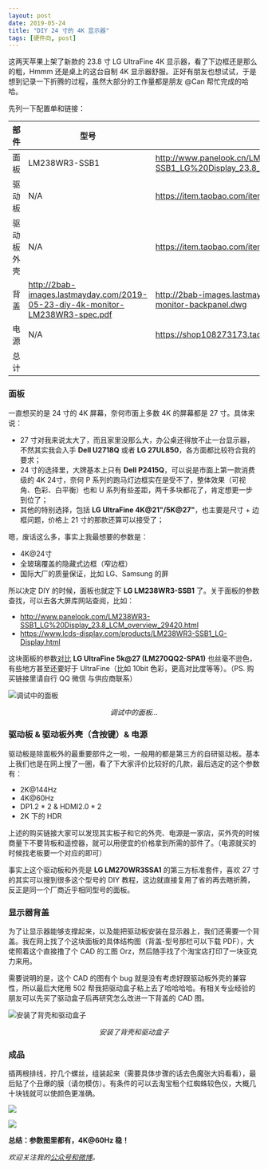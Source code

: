 ```yaml
---
layout: post
date: 2019-05-24
title: "DIY 24 寸的 4K 显示器"
tags: [硬件向, post]
---
```


这两天苹果上架了新款的 23.8 寸 LG UltraFine 4K 显示器，看了下边框还是那么的粗，Hmmm 还是桌上的这台自制 4K 显示器舒服。正好有朋友也想试试，于是想到记录一下折腾的过程，虽然大部分的工作量都是朋友 @Can 帮忙完成的哈哈。

<!--more-->

先列一下配置单和链接：

|部件|型号|链接|参考价格|
|---|---|---|---|
|面板|LM238WR3-SSB1|http://www.panelook.cn/LM238WR3-SSB1_LG%20Display_23.8_LCM_invitemdetail_cn_167827.html|￥600-750|
|驱动板|N/A|https://item.taobao.com/item.htm?id=575821521733|￥400|
|驱动板外壳|N/A|https://item.taobao.com/item.htm?id=575219610220|￥40|
|背盖|http://2bab-images.lastmayday.com/2019-05-23-diy-4k-monitor-LM238WR3-spec.pdf|http://2bab-images.lastmayday.com/2019-05-23-diy-4k-monitor-backpanel.dwg|￥60|
|电源|N/A|https://shop108273173.taobao.com/index.htm|￥50|
|总计|||￥1200 左右|

### 面板

一直想买的是 24 寸的 4K 屏幕，奈何市面上多数 4K 的屏幕都是 27 寸。具体来说：

- 27 寸对我来说太大了，而且家里没那么大，办公桌还得放不止一台显示器，不然其实我会入手 **Dell U2718Q** 或者 **LG 27UL850**，各方面都比较符合我的要求；
- 24 寸的选择里，大牌基本上只有 **Dell P2415Q**，可以说是市面上第一款消费级的 4K 24寸，奈何 P 系列的跑马灯边框实在是受不了，整体效果（可视角、色彩、白平衡）也和 U 系列有些差距，两千多块都花了，肯定想更一步到位了；
- 其他的特别选择，包括 **LG UltraFine 4K@21"/5K@27"**，也主要是尺寸 + 边框问题，价格上 21 寸的那款还算可以接受了；

嗯，废话这么多，事实上我最想要的参数是：

- 4K@24寸
- 全玻璃覆盖的隐藏式边框（窄边框）
- 国际大厂的质量保证，比如 LG、Samsung 的屏

所以决定 DIY 的时候，面板也就定下 **LG LM238WR3-SSB1** 了。关于面板的参数查找，可以去各大屏库网站查阅，比如：

- http://www.panelook.com/LM238WR3-SSB1_LG%20Display_23.8_LCM_overview_29420.html
- https://www.lcds-display.com/products/LM238WR3-SSB1_LG-Display.html

这块面板的参数[对比]( http://www.panelook.com/modelcompare.php?ids=29420,33044
) **LG UltraFine 5k@27 (LM270QQ2-SPA1)** 也丝毫不逊色，有些地方甚至还要好于 UltraFine（比如 10bit 色彩，更高对比度等等）。（PS. 购买链接里请自行 QQ 微信 与供应商联系）

![调试中的面板](http://2bab-images.lastmayday.com/blog/diy-4k-24inch-monitor-1.jpg?imageslim)
<div style="text-align:center;"><i>调试中的面板...</i></div>

### 驱动板 & 驱动板外壳（含按键）& 电源

驱动板是除面板外的最重要部件之一啦，一般用的都是第三方的自研驱动板。基本上我们也是在网上搜了一圈，看了下大家评价比较好的几款，最后选定的这个参数有：

- 2K@144Hz
- 4K@60Hz
- DP1.2 * 2 & HDMI2.0 * 2
- 2K 下的 HDR

上述的购买链接大家可以发现其实板子和它的外壳、电源是一家店，买外壳的时候商量下不要背板和遥控器，就可以用便宜的价格拿到所需的部件了。（电源就买的时候找老板要一个对应的即可）

事实上这个驱动板和外壳是 **LG LM270WR3SSA1** 的第三方标准套件，喜欢 27 寸的其实可以搜到很多这个型号的 DIY 教程，这边就直接复用了省的再去瞎折腾，反正是同一个厂商近乎相同型号的面板。

### 显示器背盖

为了让显示器能够支撑起来，以及能把驱动板安装在显示器上，我们还需要一个背盖。我在网上找了个这块面板的具体结构图（背盖-型号那栏可以下载 PDF），大佬照着这个直接撸了个 CAD 的工图 Orz，然后随手找了个淘宝店打印了一块亚克力来用。

需要说明的是，这个 CAD 的图有个 bug 就是没有考虑好跟驱动板外壳的兼容性，所以最后大佬用 502 帮我把驱动盒子粘上去了哈哈哈哈。有相关专业经验的朋友可以先买了驱动盒子后再研究怎么改进一下背盖的 CAD 图。

![安装了背壳和驱动盒子](http://2bab-images.lastmayday.com/blog/diy-4k-24inch-monitor-2.jpg?imageslim)
<div style="text-align:center;"><i>安装了背壳和驱动盒子</i></div>

### 成品

插两根排线，拧几个螺丝，组装起来（需要具体步骤的话去色魔张大妈看看），最后贴了个丑爆的膜（请勿模仿）。有条件的可以去淘宝租个红蜘蛛较色仪，大概几十块钱就可以使颜色更准确。

![](http://2bab-images.lastmayday.com/blog/diy-4k-24inch-monitor-3.jpg?imageslim)


![](http://2bab-images.lastmayday.com/blog/diy-4k-24inch-monitor-4.JPG?imageslim)

**总结：参数图里都有，4K@60Hz 稳！**


*欢迎关注我的[公众号和微博](/about)。*